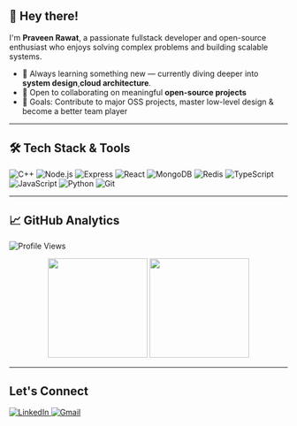 ## 👋 Hey there!

I'm **Praveen Rawat**, a passionate fullstack developer and open-source enthusiast who enjoys solving complex problems and building scalable systems.

- 🌱 Always learning something new — currently diving deeper into **system design**,**cloud architecture**.
- 🤝 Open to collaborating on meaningful **open-source projects**
- 🎯 Goals: Contribute to major OSS projects, master low-level design & become a better team player

---

## 🛠 Tech Stack & Tools

![C++](https://img.shields.io/badge/C++-00599C?style=for-the-badge&logo=cplusplus&logoColor=white)
![Node.js](https://img.shields.io/badge/Node.js-339933?style=for-the-badge&logo=node-dot-js&logoColor=white)
![Express](https://img.shields.io/badge/Express.js-000000?style=for-the-badge&logo=express&logoColor=white)
![React](https://img.shields.io/badge/React-20232A?style=for-the-badge&logo=react&logoColor=61DAFB)
![MongoDB](https://img.shields.io/badge/MongoDB-4EA94B?style=for-the-badge&logo=mongodb&logoColor=white)
![Redis](https://img.shields.io/badge/Redis-DC382D?style=for-the-badge&logo=redis&logoColor=white)
![TypeScript](https://img.shields.io/badge/TypeScript-3178c6?style=for-the-badge&logo=typescript&logoColor=white)
![JavaScript](https://img.shields.io/badge/JavaScript-F7DF1E?style=for-the-badge&logo=javascript&logoColor=black)
![Python](https://img.shields.io/badge/Python-3776AB?style=for-the-badge&logo=python&logoColor=white)
![Git](https://img.shields.io/badge/Git-F05032?style=for-the-badge&logo=git&logoColor=white)

---

## 📈 GitHub Analytics

![Profile Views](https://komarev.com/ghpvc/?username=PraveenX812&style=for-the-badge&color=8a2be2)

<p align="center">
  <img src="https://github-readme-stats.vercel.app/api?username=PraveenX812&show_icons=true&theme=tokyonight" height="180" />
  <img src="https://github-readme-streak-stats.herokuapp.com/?user=PraveenX812&theme=tokyonight" height="180" />
</p>

---

## Let's Connect

<p>
  <a href="https://www.linkedin.com/in/praveenrawat7072/" target="_blank">
    <img src="https://img.shields.io/badge/LinkedIn-blue?style=for-the-badge&logo=linkedin&logoColor=white" alt="LinkedIn" />
  </a>
  <a href="mailto:praveenrawat784@gmail.com" target="_blank">
    <img src="https://img.shields.io/badge/Gmail-D14836?style=for-the-badge&logo=gmail&logoColor=white" alt="Gmail" />
  </a>
</p>

